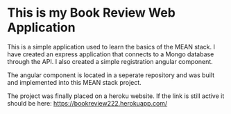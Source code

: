 # This is my Book Review Web Application

This is a simple application used to learn the basics of the MEAN stack.
I have created an express application that connects to a Mongo database through the API.
I also created a simple registration angular component.

The angular component is located in a seperate repository and was built and implemented into 
this MEAN stack project.

The project was finally placed on a heroku website. If the link is still active it should be here:
https://bookreview222.herokuapp.com/
